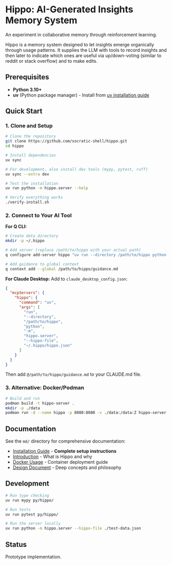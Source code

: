 # Hippo: AI-Generated Insights Memory System

An experiment in collaborative memory through reinforcement learning.

Hippo is a memory system designed to let insights emerge organically through usage patterns. It supplies the LLM with tools to record insights and then later to indicate which ones are useful via up/down-voting (similar to reddit or stack overflow) and to make edits.

## Prerequisites

- **Python 3.10+**
- **uv** (Python package manager) - Install from [uv installation guide](https://docs.astral.sh/uv/getting-started/installation/)

## Quick Start

### 1. Clone and Setup

```bash
# Clone the repository
git clone https://github.com/socratic-shell/hippo.git
cd hippo

# Install dependencies
uv sync

# For development, also install dev tools (mypy, pytest, ruff)
uv sync --extra dev

# Test the installation
uv run python -m hippo.server --help

# Verify everything works
./verify-install.sh
```

### 2. Connect to Your AI Tool

**For Q CLI:**
```bash
# Create data directory
mkdir -p ~/.hippo

# Add server (replace /path/to/hippo with your actual path)
q configure add-server hippo "uv run --directory /path/to/hippo python -m hippo.server --hippo-file ~/.hippo/hippo.json"

# Add guidance to global context
q context add --global /path/to/hippo/guidance.md
```

**For Claude Desktop:** Add to `claude_desktop_config.json`:
```json
{
  "mcpServers": {
    "hippo": {
      "command": "uv",
      "args": [
        "run", 
        "--directory", 
        "/path/to/hippo", 
        "python", 
        "-m", 
        "hippo.server", 
        "--hippo-file", 
        "~/.hippo/hippo.json"
      ]
    }
  }
}
```

Then add `@/path/to/hippo/guidance.md` to your CLAUDE.md file.

### 3. Alternative: Docker/Podman

```bash
# Build and run
podman build -t hippo-server .
mkdir -p ./data
podman run -d --name hippo -p 8080:8080 -v ./data:/data:Z hippo-server
```

## Documentation

See the `md/` directory for comprehensive documentation:

- [Installation Guide](md/installation.md) - **Complete setup instructions**
- [Introduction](md/introduction.md) - What is Hippo and why
- [Docker Usage](md/docker.md) - Container deployment guide
- [Design Document](md/design/design-doc.md) - Deep concepts and philosophy

## Development

```bash
# Run type checking
uv run mypy py/hippo/

# Run tests
uv run pytest py/hippo/

# Run the server locally
uv run python -m hippo.server --hippo-file ./test-data.json
```

## Status

Prototype implementation.
